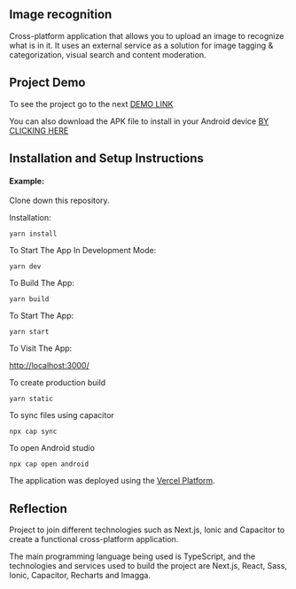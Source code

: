 ## Image recognition

Cross-platform application that allows you to upload an image to recognize what is in it. It uses an external service as a solution for image tagging & categorization, visual search and content moderation.

## Project Demo

To see the project go to the next [DEMO LINK](https://image-recognition-eight.vercel.app)

You can also download the APK file to install in your Android device [BY CLICKING HERE](https://github.com/Eng-Francisco-Hernandez/image-recognition/raw/main/imageRecognition.apk)

## Installation and Setup Instructions

#### Example:

Clone down this repository.

Installation:

`yarn install`

To Start The App In Development Mode:

`yarn dev`

To Build The App:

`yarn build`

To Start The App:

`yarn start`

To Visit The App:

[http://localhost:3000/](http://localhost:3000/)

To create production build

`yarn static`

To sync files using capacitor

`npx cap sync`

To open Android studio

`npx cap open android`

The application was deployed using the [Vercel Platform](https://vercel.com/new?utm_medium=default-template&filter=next.js&utm_source=create-next-app&utm_campaign=create-next-app-readme).

## Reflection

Project to join different technologies such as Next.js, Ionic and Capacitor to create a functional cross-platform application.

The main programming language being used is TypeScript, and the technologies and services used to build the project are Next.js, React, Sass, Ionic, Capacitor, Recharts and Imagga.
